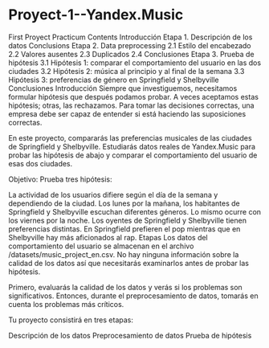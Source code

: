 # Proyect-1--Yandex.Music
First Proyect Practicum
Contents 
Introducción
Etapa 1. Descripción de los datos
Conclusions
Etapa 2. Data preprocessing
2.1 Estilo del encabezado
2.2 Valores ausentes
2.3 Duplicados
2.4 Conclusiones
Etapa 3. Prueba de hipótesis
3.1 Hipótesis 1: comparar el comportamiento del usuario en las dos ciudades
3.2 Hipótesis 2: música al principio y al final de la semana
3.3 Hipótesis 3: preferencias de género en Springfield y Shelbyville
Conclusiones
Introducción 
Siempre que investiguemos, necesitamos formular hipótesis que después podamos probar. A veces aceptamos estas hipótesis; otras, las rechazamos. Para tomar las decisiones correctas, una empresa debe ser capaz de entender si está haciendo las suposiciones correctas.

En este proyecto, compararás las preferencias musicales de las ciudades de Springfield y Shelbyville. Estudiarás datos reales de Yandex.Music para probar las hipótesis de abajo y comparar el comportamiento del usuario de esas dos ciudades.

Objetivo:
Prueba tres hipótesis:

La actividad de los usuarios difiere según el día de la semana y dependiendo de la ciudad.
Los lunes por la mañana, los habitantes de Springfield y Shelbyville escuchan diferentes géneros. Lo mismo ocurre con los viernes por la noche.
Los oyentes de Springfield y Shelbyville tienen preferencias distintas. En Springfield prefieren el pop mientras que en Shelbyville hay más aficionados al rap.
Etapas
Los datos del comportamiento del usuario se almacenan en el archivo /datasets/music_project_en.csv. No hay ninguna información sobre la calidad de los datos así que necesitarás examinarlos antes de probar las hipótesis.

Primero, evaluarás la calidad de los datos y verás si los problemas son significativos. Entonces, durante el preprocesamiento de datos, tomarás en cuenta los problemas más críticos.

Tu proyecto consistirá en tres etapas:

Descripción de los datos
Preprocesamiento de datos
Prueba de hipótesis
